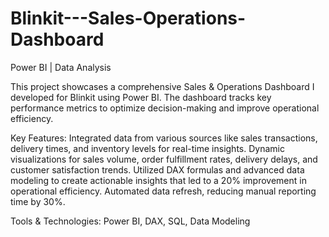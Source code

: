 # Blinkit---Sales-Operations-Dashboard
Power BI | Data Analysis

This project showcases a comprehensive Sales & Operations Dashboard I developed for Blinkit using Power BI. The dashboard tracks key performance metrics to optimize decision-making and improve operational efficiency.

Key Features:
Integrated data from various sources like sales transactions, delivery times, and inventory levels for real-time insights.
Dynamic visualizations for sales volume, order fulfillment rates, delivery delays, and customer satisfaction trends.
Utilized DAX formulas and advanced data modeling to create actionable insights that led to a 20% improvement in operational efficiency.
Automated data refresh, reducing manual reporting time by 30%.

Tools & Technologies:
Power BI, DAX, SQL, Data Modeling
